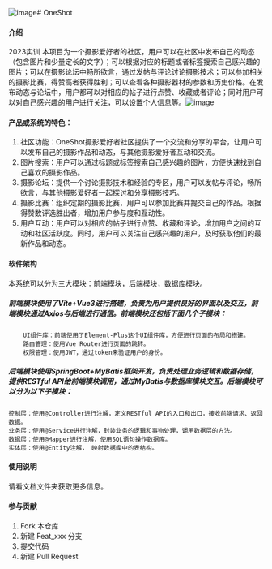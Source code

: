 ![image](https://github.com/user-attachments/assets/06a56aa5-816d-4c99-afe9-6cc2bdb21b77)# OneShot

#### 介绍
2023实训
本项目为一个摄影爱好者的社区，用户可以在社区中发布自己的动态（包含图片和少量定长的文字）；可以根据对应的标题或者标签搜索自己感兴趣的图片；可以在摄影论坛中畅所欲言，通过发帖与评论讨论摄影技术；可以参加相关的摄影比赛，得赞高者获得胜利；可以查看各种摄影器材的参数和历史价格。在发布动态与论坛中，用户都可以对相应的帖子进行点赞、收藏或者评论；同时用户可以对自己感兴趣的用户进行关注，可以设置个人信息等。![image](https://github.com/user-attachments/assets/5c5b848e-fc96-4b00-b89a-5f0eb06578ef)

#### 产品或系统的特色：
1. 社区功能：OneShot摄影爱好者社区提供了一个交流和分享的平台，让用户可以发布自己的摄影作品和动态，与其他摄影爱好者互动和交流。
2. 图片搜索：用户可以通过标题或标签搜索自己感兴趣的图片，方便快速找到自己喜欢的摄影作品。
3. 摄影论坛：提供一个讨论摄影技术和经验的专区，用户可以发帖与评论，畅所欲言，与其他摄影爱好者一起探讨和分享摄影技巧。
4. 摄影比赛：组织定期的摄影比赛，用户可以参加比赛并提交自己的作品。根据得赞数评选胜出者，增加用户参与度和互动性。
5. 用户互动：用户可以对相应的帖子进行点赞、收藏和评论，增加用户之间的互动和社区活跃度。同时，用户可以关注自己感兴趣的用户，及时获取他们的最新作品和动态。



#### 软件架构
本系统可以分为三大模块：前端模块，后端模块，数据库模块。
##### 前端模块使用了Vite+Vue3进行搭建，负责为用户提供良好的界面以及交互，前端模块通过Axios与后端进行通信。前端模块还包括下面几个子模块：
    	UI组件库：前端使用了Element-Plus这个UI组件库，方便进行页面的布局和搭建。
    	路由管理：使用Vue Router进行页面的跳转。
    	权限管理：使用JWT，通过token来验证用户的身份。
##### 后端模块使用SpringBoot+MyBatis框架开发，负责处理业务逻辑和数据存储，提供RESTful API给前端模块调用，通过MyBatis与数据库模块交互。后端模块可以分为以下子模块：
	控制层：使用@Controller进行注解，定义RESTful API的入口和出口，接收前端请求、返回数据。
	业务层：使用@Service进行注解，封装业务的逻辑和事物处理，调用数据层的方法。
	数据层：使用@Mapper进行注解，使用SQL语句操作数据库。
	实体层：使用@Entity注解， 映射数据库中的表结构。


#### 使用说明

请看文档文件夹获取更多信息。

#### 参与贡献

1.  Fork 本仓库
2.  新建 Feat_xxx 分支
3.  提交代码
4.  新建 Pull Request

